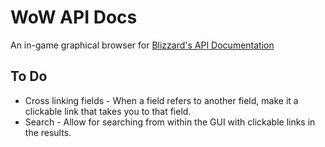 WoW API Docs
============

An in-game graphical browser for [Blizzard's API Documentation](https://github.com/Gethe/wow-ui-source/tree/ptr/AddOns/Blizzard_APIDocumentation)


## To Do ##
  * Cross linking fields - When a field refers to another field, make it a clickable link that takes you to that field.
  * Search - Allow for searching from within the GUI with clickable links in the results.
